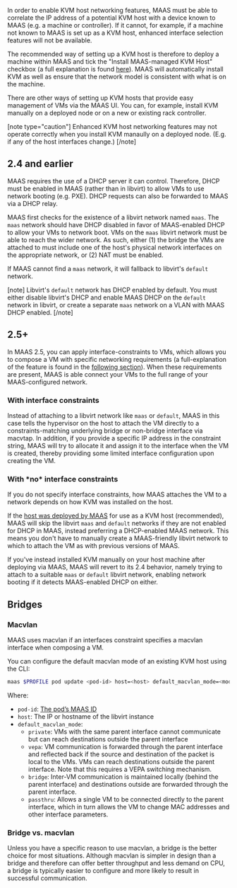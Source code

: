 In order to enable KVM host networking features, MAAS must be able to correlate the IP address of a potential KVM host with a device known to MAAS (e.g. a machine or controller). If it cannot, for example, if a machine not known to MAAS is set up as a KVM host, enhanced interface selection features will not be available.

The recommended way of setting up a KVM host is therefore to deploy a machine within MAAS and tick the "Install MAAS-managed KVM Host" checkbox (a full explanation is found [here](manage-kvm-add-host.md)). MAAS will automatically install KVM as well as ensure that the network model is consistent with what is on the machine.

There are other ways of setting up KVM hosts that provide easy management of VMs via the MAAS UI. You can, for example, install KVM manually on a deployed node or on a new or existing rack controller.

[note type="caution"]
Enhanced KVM host networking features may not operate correctly when you install KVM manaully on a deployed node. (E.g. if any of the host interfaces change.)
[/note]

<h2 id="heading--24-and-earlier">2.4 and earlier</h2>

MAAS requires the use of a DHCP server it can control. Therefore, DHCP must be enabled in MAAS (rather than in libvirt) to allow VMs to use network booting (e.g. PXE). DHCP requests can also be forwarded to MAAS via a DHCP relay.

MAAS first checks for the existence of a libvirt network named `maas`. The `maas` network should have DHCP disabled in favor of MAAS-enabled DHCP to allow your VMs to network boot. VMs on the `maas` libvirt network must be able to reach the wider network. As such, either (1) the bridge the VMs are attached to must include one of the host's physical network interfaces on the appropriate network, or (2) NAT must be enabled.

If MAAS cannot find a `maas` network, it will fallback to libvirt's `default` network.

[note]
Libvirt's `default` network has DHCP enabled by default. You must either disable libvirt's DHCP and enable MAAS DHCP on the `default` network in libvirt, or create a separate `maas` network on a VLAN with MAAS DHCP enabled.
[/note]

<h2 id="heading--25">2.5+</h2>

In MAAS 2.5, you can apply interface-constraints to VMs, which allows you to compose a VM with specific networking requirements (a full-explanation of the feature is found in the [following section](manage-kvm-create-vms.md#heading--interfaces)). When these requirements are present, MAAS is able connect your VMs to the full range of your MAAS-configured network.

<h3 id="heading--with-interface-constraints">With interface constraints</h3>

Instead of attaching to a libvirt network like `maas` or `default`, MAAS in this case tells the hypervisor on the host to attach the VM directly to a constraints-matching underlying bridge or non-bridge interface via macvtap. In addition, if you provide a specific IP address in the constraint string, MAAS will try to allocate it and assign it to the interface when the VM is created, thereby providing some limited interface configuration upon creating the VM.

<h3 id="heading--with-no-interface-constraints">With *no* interface constraints</h3>

If you do not specify interface constraints, how MAAS attaches the VM to a network depends on how KVM was installed on the host.

If the [host was deployed by MAAS](manage-kvm-add-host.md) for use as a KVM host (recommended), MAAS will skip the libvirt `maas` and `default` networks if they are not enabled for DHCP in MAAS, instead preferring a DHCP-enabled MAAS network. This means you don't have to manually create a MAAS-friendly libvirt network to which to attach the VM as with previous versions of MAAS.

If you've instead installed KVM manually on your host machine after deploying via MAAS, MAAS will revert to its 2.4 behavior, namely trying to attach to a suitable `maas` or `default` libvirt network, enabling network booting if it detects MAAS-enabled DHCP on either.

<h2 id="heading--bridges">Bridges</h2>

<h3 id="heading--macvlan">Macvlan</h3>

MAAS uses macvlan if an interfaces constraint specifies a macvlan interface when composing a VM.

You can configure the default macvlan mode of an existing KVM host using the CLI:

``` bash
maas $PROFILE pod update <pod-id> host=<host> default_macvlan_mode=<mode>
```

Where:

-   `pod-id`: [The pod’s MAAS ID](manage-kvm-create-vms.md#heading--find-pod-ids)
-   `host`: The IP or hostname of the libvirt instance
-   `default_macvlan_mode`:
    -   `private`: VMs with the same parent interface cannot communicate but can reach destinations outside the parent interface
    -   `vepa`: VM communication is forwarded through the parent interface and reflected back if the source and destination of the packet is local to the VMs. VMs can reach destinations outside the parent interface. Note that this requires a VEPA switching mechanism.
    -   `bridge`: Inter-VM communication is maintained locally (behind the parent interface) and destinations outside are forwarded through the parent interface.
    -   `passthru`: Allows a single VM to be connected directly to the parent interface, which in turn allows the VM to change MAC addresses and other interface parameters.

<h3 id="heading--bridge-vs-macvlan">Bridge vs. macvlan</h3>

Unless you have a specific reason to use macvlan, a bridge is the better choice for most situations. Although macvlan is simpler in design than a bridge and therefore can offer better throughput and less demand on CPU, a bridge is typically easier to configure and more likely to result in successful communication.

<!-- LINKS -->

